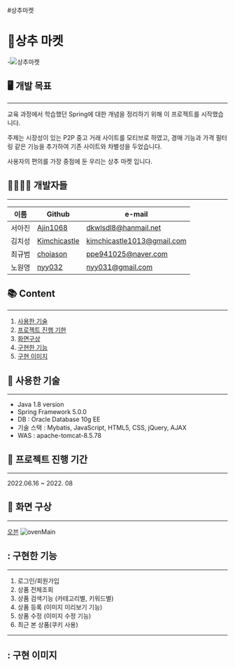 #상추마켓
# 🥬상추 마켓

-![상추마켓](https://user-images.githubusercontent.com/88763803/178965714-a4cdad83-fcf1-4a1b-ab82-5764d1e23249.png)

## 🖥️ 개발 목표
---

교육 과정에서 학습했던 Spring에 대한 개념을 정리하기 위해 이 프로젝트를 시작했습니다.

주제는 시장성이 있는 P2P 중고 거래 사이트를 모티브로 하였고, 경매 기능과 가격 필터링 같은 기능을 추가하여 기존 사이트와 차별성을 두었습니다.

사용자의 편의를 가장 중점에 둔 우리는 상추 마켓 입니다.

## 👨‍👨‍👧‍👧 개발자들
---

| 이름 | Github | e-mail |
| --- | --- | --- |
| 서아진 | [Ajin1068](https://github.com/AJin1068) | dkwlsdl8@hanmail.net |
| 김치성 | [Kimchicastle](https://github.com/KimchiCastle) | kimchicastle1013@gmail.com |
| 최규범 | [choiason](https://github.com/choiason) | ppe941025@naver.com |
| 노원영 | [nyy032](https://github.com/nyy032) | nyy031@gmail.com |

## 📚 Content
---

1. [사용한 기술](https://github.com/KimchiCastle/ICT_TeamProject#-%EC%82%AC%EC%9A%A9%ED%95%9C-%EA%B8%B0%EC%88%A0)
2. [프로젝트 진행 기한](https://github.com/KimchiCastle/ICT_TeamProject#-%ED%94%84%EB%A1%9C%EC%A0%9D%ED%8A%B8-%EC%A7%84%ED%96%89-%EA%B8%B0%EA%B0%84)
3. [화면구상](https://github.com/KimchiCastle/ICT_TeamProject#-%ED%99%94%EB%A9%B4-%EA%B5%AC%EC%83%81)
4. [구현한 기능](https://github.com/KimchiCastle/ICT_TeamProject#-%EA%B5%AC%ED%98%84%ED%95%9C-%EA%B8%B0%EB%8A%A5)
5. [구현 이미지](https://github.com/KimchiCastle/ICT_TeamProject#-%EA%B5%AC%ED%98%84-%EC%9D%B4%EB%AF%B8%EC%A7%80)

## 🔨 사용한 기술
---

- Java 1.8 version
- Spring Framework 5.0.0
- DB : Oracle Database 10g EE
- 기술 스택 : Mybatis, JavaScript, HTML5, CSS, jQuery, AJAX
- WAS : apache-tomcat-8.5.78

## 📆 프로젝트 진행 기간
---

2022.06.16 ~ 2022. 08 

## 🎨 화면 구상
---

[오븐](https://ovenapp.io/view/rapRTRKLth68syfLn03wypVPe3rcHxCG/wJE6j)
![ovenMain](https://user-images.githubusercontent.com/88763803/180354758-52341404-a7f0-4f24-93fc-0a41f2ab87d0.png)


## : 구현한 기능
---
1. 로그인/회원가입
2. 상품 전체조회 
3. 상품 검색기능 (카테고리별, 키워드별)
4. 상품 등록 (이미지 미리보기 기능)
5. 상품 수정 (이미지 수정 기능)
6. 최근 본 상품(쿠키 사용)

---

## : 구현 이미지

